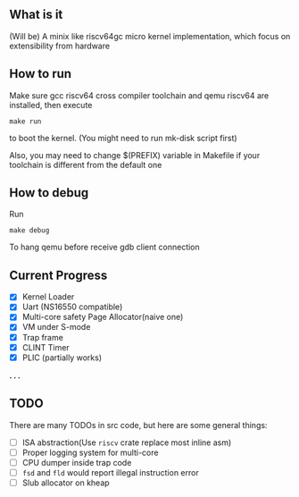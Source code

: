 ## What is it
(Will be) A minix like riscv64gc micro kernel implementation, which focus on extensibility from hardware

## How to run
Make sure gcc riscv64 cross compiler toolchain and qemu riscv64 are installed, then execute
```
make run
```
to boot the kernel. (You might need to run mk-disk script first)

Also, you may need to change $(PREFIX) variable in Makefile if your toolchain is different from the default one 

## How to debug
Run
```
make debug
```
To hang qemu before receive gdb client connection

## Current Progress
  - [x] Kernel Loader
  - [x] Uart (NS16550 compatible)
  - [x] Multi-core safety Page Allocator(naive one)
  - [x] VM under S-mode
  - [x] Trap frame
  - [x] CLINT Timer
  - [x] PLIC (partially works) 

  **. . .**

## TODO
There are many TODOs in src code, but here are some general things:
  - [ ] ISA abstraction(Use `riscv` crate replace most inline asm)
  - [ ] Proper logging system for multi-core
  - [ ] CPU dumper inside trap code
  - [ ] `fsd` and `fld` would report illegal instruction error
  - [ ] Slub allocator on kheap
